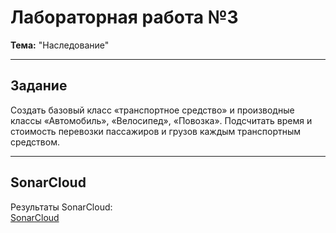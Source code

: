 #  Лабораторная работа №3
**Тема:** "Наследование" 

---

##  Задание
Создать базовый класс «транспортное средство» и производные классы «Автомобиль», «Велосипед», «Повозка». Подсчитать время и стоимость перевозки пассажиров и грузов каждым транспортным средством. 

---

##  SonarCloud  
Результаты SonarCloud:  
[SonarCloud](https://sonarcloud.io/project/overview?id=slzz0_3LAB)  

